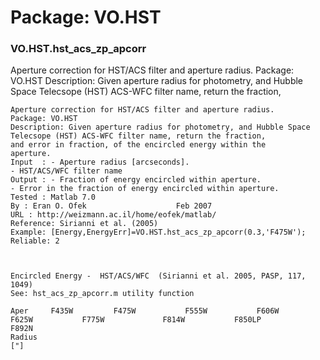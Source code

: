 # Package: VO.HST


### VO.HST.hst_acs_zp_apcorr

Aperture correction for HST/ACS filter and aperture radius. Package: VO.HST Description: Given aperture radius for photometry, and Hubble Space Telecsope (HST) ACS-WFC filter name, return the fraction,


    
    Aperture correction for HST/ACS filter and aperture radius.  
    Package: VO.HST  
    Description: Given aperture radius for photometry, and Hubble Space  
    Telecsope (HST) ACS-WFC filter name, return the fraction,  
    and error in fraction, of the encircled energy within the  
    aperture.  
    Input  : - Aperture radius [arcseconds].  
    - HST/ACS/WFC filter name  
    Output : - Fraction of energy encircled within aperture.  
    - Error in the fraction of energy encircled within aperture.  
    Tested : Matlab 7.0  
    By : Eran O. Ofek                    Feb 2007  
    URL : http://weizmann.ac.il/home/eofek/matlab/  
    Reference: Sirianni et al. (2005)  
    Example: [Energy,EnergyErr]=VO.HST.hst_acs_zp_apcorr(0.3,'F475W');  
    Reliable: 2  
      
      
      
    Encircled Energy -  HST/ACS/WFC  (Sirianni et al. 2005, PASP, 117, 1049)  
    See: hst_acs_zp_apcorr.m utility function  
      
    Aper     F435W         F475W           F555W           F606W          F625W           F775W             F814W           F850LP          F892N  
    Radius  
    ["]  
